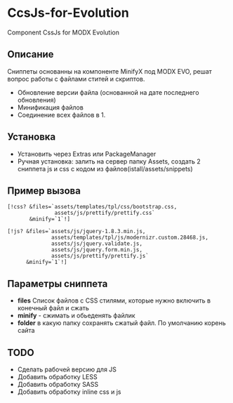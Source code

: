 CcsJs-for-Evolution
=====================
Component CssJs for MODX Evolution

Описание
----------
Сниппеты основанны на компоненте MinifyX под MODX EVO, решат вопрос работы с файлами ститей и скриптов. 
- Обновление версии файла (основанной на дате последнего обновления) 
- Минификация файлов 
- Соединение всех файлов в 1. 


Установка 
----------
- Установить через Extras или PackageManager
- Ручная установка: залить на сервер папку Assets, создать 2 сниппета js и css с кодом из файлов(istall/assets/snippets)

Пример вызова
----------


	[!css? &files=`assets/templates/tpl/css/bootstrap.css,
				   assets/js/prettify/prettify.css` 
		   &minify=`1`!]

	[!js? &files=`assets/js/jquery-1.8.3.min.js,
				  assets/templates/tpl/js/modernizr.custom.28468.js,
				  assets/js/jquery.validate.js,
				  assets/js/jquery.form.min.js,
				  assets/js/prettify/prettify.js` 
		  &minify=`1`!]

	

Параметры сниппета
-------
- **files** Список файлов с CSS стилями, которые нужно включить в конечный файл и сжать
- **minify** - сжимать и обьеденять файлик 
- **folder** в какую папку сохранять сжатый файл. По умолчанию корень сайта

TODO
-------
- Сделать рабочей версию для JS 
- Добавить обработку LESS
- Добавить обработку SASS
- Добавить обработку inline css и js 

